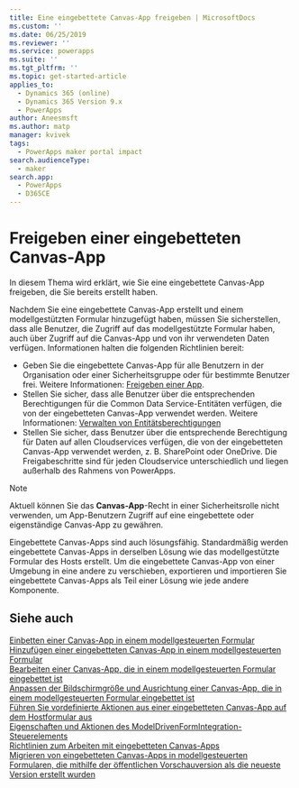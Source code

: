 ```yaml
---
title: Eine eingebettete Canvas-App freigeben | MicrosoftDocs
ms.custom: ''
ms.date: 06/25/2019
ms.reviewer: ''
ms.service: powerapps
ms.suite: ''
ms.tgt_pltfrm: ''
ms.topic: get-started-article
applies_to:
  - Dynamics 365 (online)
  - Dynamics 365 Version 9.x
  - PowerApps
author: Aneesmsft
ms.author: matp
manager: kvivek
tags:
  - PowerApps maker portal impact
search.audienceType:
  - maker
search.app:
  - PowerApps
  - D365CE
---
```


# <a name="share-an-embedded-canvas-app"></a>Freigeben einer eingebetteten Canvas-App
In diesem Thema wird erklärt, wie Sie eine eingebettete Canvas-App freigeben, die Sie bereits erstellt haben.

Nachdem Sie eine eingebettete Canvas-App erstellt und einem modellgestützten Formular hinzugefügt haben, müssen Sie sicherstellen, dass alle Benutzer, die Zugriff auf das modellgestützte Formular haben, auch über Zugriff auf die Canvas-App und von ihr verwendeten Daten verfügen. Informationen halten die folgenden Richtlinien bereit:
-   Geben Sie die eingebettete Canvas-App für alle Benutzern in der Organisation oder einer Sicherheitsgruppe oder für bestimmte Benutzer frei. Weitere Informationen: [Freigeben einer App](../canvas-apps/share-app.md#share-an-app).
-   Stellen Sie sicher, dass alle Benutzer über die entsprechenden Berechtigungen für die Common Data Service-Entitäten verfügen, die von der eingebetteten Canvas-App verwendet werden. Weitere Informationen: [Verwalten von Entitätsberechtigungen](../canvas-apps/share-app.md#manage-entity-permissions)
-   Stellen Sie sicher, dass Benutzer über die entsprechende Berechtigung für Daten auf allen Cloudservices verfügen, die von der eingebetteten Canvas-App verwendet werden, z. B. SharePoint oder OneDrive. Die Freigabeschritte sind für jeden Cloudservice unterschiedlich und liegen außerhalb des Rahmens von PowerApps.

> [!NOTE]
> Aktuell können Sie das **Canvas-App**-Recht in einer Sicherheitsrolle nicht verwenden, um App-Benutzern Zugriff auf eine eingebettete oder eigenständige Canvas-App zu gewähren.

Eingebettete Canvas-Apps sind auch lösungsfähig. Standardmäßig werden eingebettete Canvas-Apps in derselben Lösung wie das modellgestützte Formular des Hosts erstellt. Um die eingebettete Canvas-App von einer Umgebung in eine andere zu verschieben, exportieren und importieren Sie eingebettete Canvas-Apps als Teil einer Lösung wie jede andere Komponente.

## <a name="see-also"></a>Siehe auch
[Einbetten einer Canvas-App in einem modellgesteuerten Formular](embed-canvas-app-in-form.md) <br />
[Hinzufügen einer eingebetteten Canvas-App in einem modellgesteuerten Formular](embedded-canvas-app-add-classic-designer.md) <br />
[Bearbeiten einer Canvas-App, die in einem modellgesteuerten Formular eingebettet ist](embedded-canvas-app-edit-classic-designer.md) <br />
[Anpassen der Bildschirmgröße und Ausrichtung einer Canvas-App, die in einem modellgesteuerten Formular eingebettet ist](embedded-canvas-app-customize-screen.md) <br />
[Führen Sie vordefinierte Aktionen aus einer eingebetteten Canvas-App auf dem Hostformular aus](embedded-canvas-app-actions.md) <br />
[Eigenschaften und Aktionen des ModelDrivenFormIntegration-Steuerelements](embedded-canvas-app-properties-actions.md) <br />
[Richtlinien zum Arbeiten mit eingebetteten Canvas-Apps](embedded-canvas-app-guidelines.md) <br />
[Migrieren von eingebetteten Canvas-Apps in modellgesteuerten Formularen, die mithilfe der öffentlichen Vorschauversion als die neueste Version erstellt wurden](embedded-canvas-app-migrate-from-preview.md) <br />
